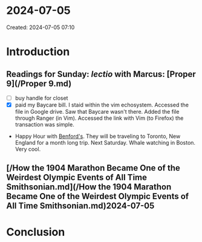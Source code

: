 # 2024-07-05
  Created: 2024-07-05 07:10


# Introduction
## Readings for Sunday: *lectio* with Marcus: [Proper 9](/Proper 9.md)
- [ ] buy handle for closet
- [X] paid my Baycare bill. I staid within the vim echosystem. Accessed the
    file in Google drive. Saw that Baycare wasn't there. Added the file through
    Ranger (in Vim). Accessed the link with Vim (to Firefox) the transaction
    was simple.
- Happy Hour with [Benford's](/Benford's.md). They will be traveling to
    Toronto, New England for a month long trip. Next Saturday. Whale watching
    in Boston. Very cool.

## [/How the 1904 Marathon Became One of the Weirdest Olympic Events of All Time     Smithsonian.md](/How the 1904 Marathon Became One of the Weirdest Olympic Events of All Time     Smithsonian.md)2024-07-05
# Conclusion

